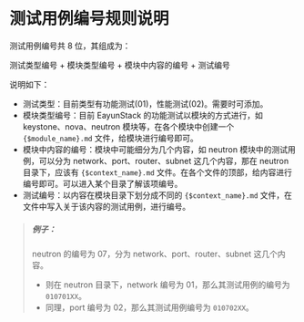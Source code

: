 # 测试用例编号规则说明

测试用例编号共 8 位，其组成为：

测试类型编号 + 模块类型编号 + 模块中内容的编号 + 测试编号

说明如下：

* 测试类型：目前类型有功能测试(01)，性能测试(02)。需要时可添加。
* 模块类型编号：目前 EayunStack 的功能测试以模块的方式进行，如 keystone、nova、neutron 模块等，在各个模块中创建一个 `{$module_name}.md` 文件，给模块进行编号即可。
* 模块中内容的编号：模块中可能细分为几个内容，如 neutron 模块中的测试用例，可以分为 network、port、router、subnet 这几个内容，那在 neutron 目录下，应该有 `{$context_name}.md` 文件。在各个文件的顶部，给内容进行编号即可。可以进入某个目录了解该项编号。
* 测试编号：以内容在模块目录下划分成不同的 `{$context_name}.md` 文件，在文件中写入关于该内容的测试用例，进行编号。


> ##### 例子：
> neutron 的编号为 07，分为 network、port、router、subnet 这几个内容。
> * 则在 neutron 目录下，network 编号为 01，那么其测试用例的编号为 `010701XX`。
> * 同理，port 编号为 02，那么其测试用例编号为 `010702XX`。

